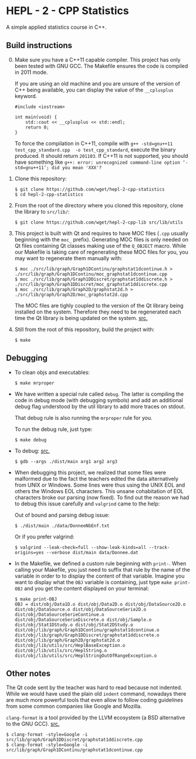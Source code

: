 # HEPL - 2 - CPP Statistics

A simple applied statistics course in C++.

## Build instructions

0. Make sure you have a C++11 capable compiler. This project has only been tested with GNU GCC. The Makefile ensures the code is compiled in 2011 mode.

   If you are using an old machine and you are unsure of the version of C++ being available, you can display the value of the `__cplusplus` keyword.
    ```
    #include <iostream>

    int main(void) {
        std::cout << __cplusplus << std::endl;
        return 0;
    }
    ```

    To force the compilation in C++11, compile with `g++ -std=gnu++11 test_cpp_standard.cpp  -o test_cpp_standard`, execute the binary produced. It should return `201103`. If C++11 is not supported, you should have something like `g++: error: unrecognized command-line option ‘-std=gnu++11’; did you mean 'XXX'?`


1. Clone this repository:
    ```
    $ git clone https://github.com/wget/hepl-2-cpp-statistics
    $ cd hepl-2-cpp-statistics
    ```

2. From the root of the directory where you cloned this repository, clone the library to `src/lib/`:
    ```
    $ git clone https://github.com/wget/hepl-2-cpp-lib src/lib/utils
    ```

3. This project is built with Qt and requires to have MOC files (`.cpp` usually beginning with the `moc_` prefix). Generating MOC files is only needed on Qt files containing Qt classes making use of the `Q_OBJECT` macro. While our Makefile is taking care of regenerating these MOC files for you, you may want to regenerate them manually with:
    ```
    $ moc ./src/lib/graph/Graph1DContinu/graphstat1dcontinue.h > ./src/lib/graph/Graph1DContinu/moc_graphstat1dcontinue.cpp
    $ moc ./src/lib/graph/Graph1DDiscret/graphstat1ddiscrete.h > ./src/lib/graph/Graph1DDiscret/moc_graphstat1ddiscrete.cpp
    $ moc ./src/lib/graph/Graph2D/graphstat2d.h > ./src/lib/graph/Graph2D/moc_graphstat2d.cpp
    ```

   The MOC files are tighly coupled to the version of the Qt library being installed on the system. Therefore they need to be regenerated each time the Qt library is being updated on the system. [src.](https://doc.qt.io/qt-5/moc.html)

4. Still from the root of this repository, build the project with:
    ```
    $ make
    ```

## Debugging

* To clean objs and executables:
    ```
    $ make mrproper
    ```

* We have written a special rule called `debug`. The latter is compiling the code in debug mode (with debugging symbols) and add an additional debug flag understood by the util library to add more traces on stdout.

  That debug rule is also running the `mrproper` rule for you.

  To run the debug rule, just type:
  ```
  $ make debug
  ```

* To debug: [src.](https://stackoverflow.com/a/6121299/3514658)
    ```
    $ gdb --args ./dist/main arg1 arg2 arg3
    ```

* When debugging this project, we realized that some files were malformed due to the fact the teachers edited the data alternatively from UNIX or Windows. Some lines were thus using the UNIX EOL and others the Windows EOL characters. This unsane cohabitation of EOL characters broke our parsing (now fixed). To find out the reason we had to debug this issue carefully and `valgrind` came to the help:

  Out of bound and parsing debug issue:
    ```
    $ ./dist/main ./data/DonneeNbEnf.txt
    ```

  Or if you prefer valgrind:
    ```
    $ valgrind --leak-check=full --show-leak-kinds=all --track-origins=yes --verbose dist/main data/Donnee.dat
    ```

* In the Makefile, we defined a custom rule beginning with `print-`. When calling your Makefile, you just need to suffix that rule by the name of the variable in order to to display the content of that variable. Imagine you want to display what the `OBJ` variable is containing, just type `make print-OBJ` and you get the content displayed on your terminal:

    ```
    $ make print-OBJ
    OBJ = dist/obj/Data1D.o dist/obj/Data2D.o dist/obj/DataSource2D.o dist/obj/DataSource.o dist/obj/DataSourceSerie2D.o dist/obj/DataSourceSerieContinue.o dist/obj/DataSourceSerieDiscrete.o dist/obj/Sample.o dist/obj/Stat1DStudy.o dist/obj/Stat2DStudy.o dist/obj/lib/graph/Graph1DContinu/graphstat1dcontinue.o dist/obj/lib/graph/Graph1DDiscret/graphstat1ddiscrete.o dist/obj/lib/graph/Graph2D/graphstat2d.o dist/obj/lib/utils/src/HeplBaseException.o dist/obj/lib/utils/src/HeplString.o dist/obj/lib/utils/src/HeplStringOutOfRangeException.o
    ```

## Other notes

The Qt code sent by the teacher was hard to read because not indented. While we would have used the plain old `indent` command, nowadays there are much more powerful tools that even allow to follow coding guidelines from some common companies like Google and Mozilla.

`clang-format` is a tool provided by the LLVM ecosystem (a BSD alternative to the GNU GCC). [src.](https://superuser.com/a/1565780/456258)

```
$ clang-format -style=Google -i  src/lib/graph/Graph1DDiscret/graphstat1ddiscrete.cpp
$ clang-format -style=Google -i  src/lib/graph/Graph1DContinu/graphstat1dcontinue.cpp
```
